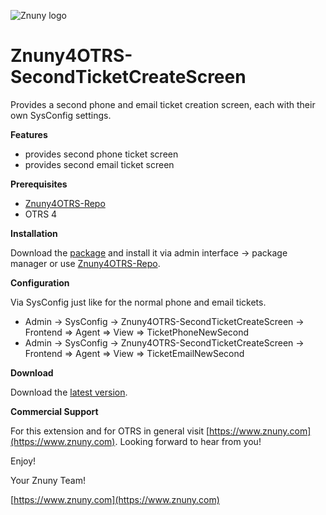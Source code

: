 ![Znuny logo](http://znuny.com/assets/images/logo_small.png)

Znuny4OTRS-SecondTicketCreateScreen
===================================
Provides a second phone and email ticket creation screen, each with their own SysConfig settings.

**Features**

* provides second phone ticket screen
* provides second email ticket screen

**Prerequisites**

- [Znuny4OTRS-Repo](https://www.znuny.com/add-ons/znuny4otrs-repository)
- OTRS 4

**Installation**

Download the [package](https://addons.znuny.com/api/addon_repos/public/391/latest) and install it via admin interface -> package manager or use [Znuny4OTRS-Repo](https://www.znuny.com/add-ons/znuny4otrs-repository).

**Configuration**

Via SysConfig just like for the normal phone and email tickets.

* Admin -> SysConfig -> Znuny4OTRS-SecondTicketCreateScreen -> Frontend =>  Agent  => View =>  TicketPhoneNewSecond
* Admin -> SysConfig -> Znuny4OTRS-SecondTicketCreateScreen -> Frontend =>  Agent  => View =>  TicketEmailNewSecond

**Download**

Download the [latest version](https://addons.znuny.com/api/addon_repos/public/391/latest).

**Commercial Support**

For this extension and for OTRS in general visit [https://www.znuny.com](https://www.znuny.com). Looking forward to hear from you!

Enjoy!

 Your Znuny Team!

 [https://www.znuny.com](https://www.znuny.com)
